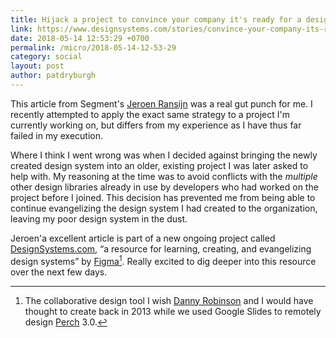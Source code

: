 ```yaml
---
title: Hijack a project to convince your company it's ready for a design system
link: https://www.designsystems.com/stories/convince-your-company-its-ready-for-a-design-system/
date: 2018-05-14 12:53:29 +0700
permalink: /micro/2018-05-14-12-53-29
category: social
layout: post
author: patdryburgh
---
```


This article from Segment's [Jeroen Ransijn][jr] was a real gut punch for me. I recently attempted to apply the exact same strategy to a project I'm currently working on, but differs from my experience as I have thus far failed in my execution.

Where I think I went wrong was when I decided against bringing the newly created design system into an older, existing project I was later asked to help with. My reasoning at the time was to avoid conflicts with the _multiple_ other design libraries already in use by developers who had worked on the project before I joined. This decision has prevented me from being able to continue evangelizing the design system I had created to the organization, leaving my poor design system in the dust.

Jeroen'a excellent article is part of a new ongoing project called [DesignSystems.com][ds], “a resource for learning, creating, and evangelizing design systems” by [Figma][fi][^1]. Really excited to dig deeper into this resource over the next few days.

[^1]: The collaborative design tool I wish [Danny Robinson][dr] and I would have thought to create back in 2013 while we used Google Slides to remotely design [Perch][pe] 3.0.

[jr]: http://jssr.design
[ds]: http://designsystems.com
[fi]: http://figma.com
[dr]: https://twitter.com/dannyrobinson
[pe]: http://patdryburgh.com/work/perch/